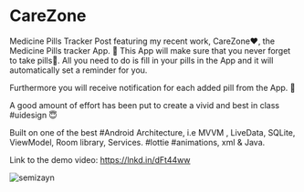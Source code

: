 # CareZone
Medicine Pills Tracker
Post featuring my recent work, CareZone♥️, the Medicine Pills tracker App. 🤗
This App will make sure that you never forget to take pills💊. All you need to do is fill in your pills in the App and it will automatically set a reminder for you.

Furthermore you will receive notification for each added pill from the App. 📌

A good amount of effort has been put to create a vivid and best in class #uidesign 😇

Built on one of the best #Android Architecture, i.e MVVM , LiveData, SQLite, ViewModel, Room library, Services. #lottie #animations, xml & Java.

Link to the demo video: https://lnkd.in/dFt44ww

![semizayn](https://user-images.githubusercontent.com/43453065/89868467-79b7f180-dbd0-11ea-818f-a826a4ce70cb.png)

